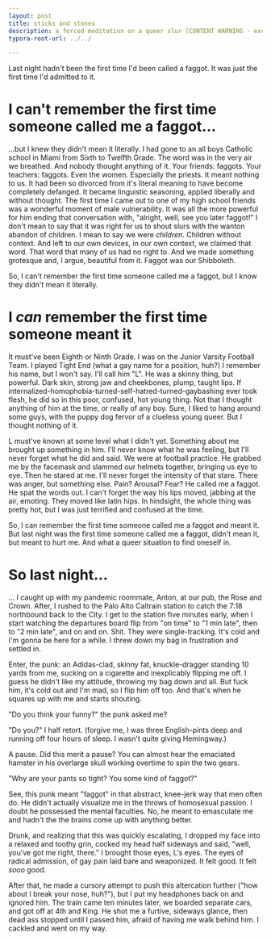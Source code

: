 ```yaml
---
layout: post
title: sticks and stones
description: a forced meditation on a queer slur (CONTENT WARNING - excessive homophobic language)
typora-root-url: ../../

---
```


Last night hadn't been the first time I'd been called a faggot. It was just the first time I'd admitted to it.

# I can't remember the first time someone called me a faggot...

...but I knew they didn't mean it literally. I had gone to an all boys Catholic school in Miami from Sixth to Twelfth Grade. The word was in the very air we breathed. And nobody thought anything of it. Your friends: faggots. Your teachers: faggots. Even the women. Especially the priests. It meant nothing to us. It had been so divorced from it's literal meaning to have become completely defanged. It became linguistic seasoning, applied liberally and without thought. The first time I came out to one of my high school friends was a wonderful moment of male vulnerability. It was all the more powerful for him ending that conversation with, "alright, well, see you later faggot!" I don't mean to say that it was right for us to shout slurs with the wanton abandon of children. I mean to say we were *children*. Children without context. And left to our own devices, in our own context, we claimed that word. That word that many of us had no right to. And we made something grotesque and, I argue, beautiful from it. Faggot was our Shibboleth.

So, I can't remember the first time someone called me a faggot, but I know they didn't mean it literally.

# I _can_ remember the first time someone meant it

It must've been Eighth or Ninth Grade. I was on the Junior Varsity Football Team. I played Tight End (what a gay name for a position, huh?) I remember his name, but I won't say. I'll call him "L". He was a skinny thing, but powerful. Dark skin, strong jaw and cheekbones, plump, taught lips. If internalized-homophobia-turned-self-hatred-turned-gaybashing ever took flesh, he did so in this poor, confused, hot young thing. Not that I thought anything of him at the time, or really of any boy. Sure, I liked to hang around some guys, with the puppy dog fervor of a clueless young queer. But I thought nothing of it.

L must've known at some level what I didn't yet. Something about me brought up something in him. I'll never know what he was feeling, but I'll never forget what he did and said. We were at football practice. He grabbed me by the facemask and slammed our helmets together, bringing us eye to eye. Then he stared at me. I'll never forget the intensity of that stare. There was anger, but something else. Pain? Arousal? Fear? He called me a faggot. He spat the words out. I can't forget the way his lips moved, jabbing at the air, emoting. They moved like latin hips. In hindsight, the whole thing was pretty hot, but I was just terrified and confused at the time.

So, I can remember the first time someone called me a faggot and meant it. But last night was the first time someone called me a faggot, didn't mean it, but meant to hurt me. And what a queer situation to find oneself in.

# So last night...

... I caught up with my pandemic roommate, Anton, at our pub, the Rose and Crown. After, I rushed to the Palo Alto Caltrain station to catch the 7:18 northbound back to the City. I get to the station five minutes early, when I start watching the departures board flip from "on time" to "1 min late", then to "2 min late", and on and on. Shit. They were single-tracking. It's cold and I'm gonna be here for a while. I threw down my bag in frustration and settled in. 

Enter, the punk: an Adidas-clad, skinny fat, knuckle-dragger standing 10 yards from me, sucking on a cigarette and inexplicably flipping me off. I guess he didn't like my attitude, throwing my bag down and all. But fuck him, it's cold out and I'm mad, so I flip him off too. And that's when he squares up with me and starts shouting.

"Do you think your funny?" the punk asked me?

"Do you?" I half retort. (forgive me, I was three English-pints deep and running off four hours of sleep. I wasn't quite giving Hemingway.)

A pause. Did this merit a pause? You can almost hear the emaciated hamster in his overlarge skull working overtime to spin the two gears. 

"Why are your pants so tight? You some kind of faggot?" 

See, this punk meant "faggot" in that abstract, knee-jerk way that men often do. He didn't actually visualize me in the throws of homosexual passion. I doubt he possessed the mental faculties. No, he meant to emasculate me and hadn't the the brains come up with anything better.

Drunk, and realizing that this was quickly escalating, I dropped my face into a relaxed and toothy grin, cocked my head half sideways and said, "well, you've got me right, there." I brought those eyes, L's eyes. The eyes of radical admission, of gay pain laid bare and weaponized. It felt good. It felt _sooo_ good.

After that, he made a cursory attempt to push this altercation further ("how about I break your nose, huh?"), but I put my headphones back on and ignored him. The train came ten minutes later, we boarded separate cars, and got off at 4th and King. He shot me a furtive, sideways glance, then dead ass stopped until I passed him, afraid of having me walk behind him. I cackled and went on my way.
